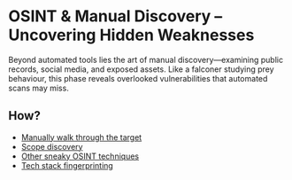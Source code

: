 # OSINT & Manual Discovery – Uncovering Hidden Weaknesses

Beyond automated tools lies the art of manual discovery—examining public records, social media, and exposed assets. 
Like a falconer studying prey behaviour, this phase reveals overlooked vulnerabilities that automated scans may miss.

## How?

* [Manually walk through the target](stroll.md)
* [Scope discovery](dns.md)
* [Other sneaky OSINT techniques](sneaky.md)
* [Tech stack fingerprinting](techstack.md)


